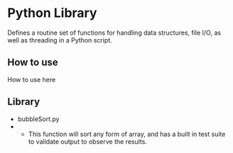 # Python Library
Defines a routine set of functions for handling data structures, file I/O, as well as threading in a Python script.

## How to use
How to use here

## Library
- bubbleSort.py
- - This function will sort any form of array, and has a built in test suite to validate output to observe the results.